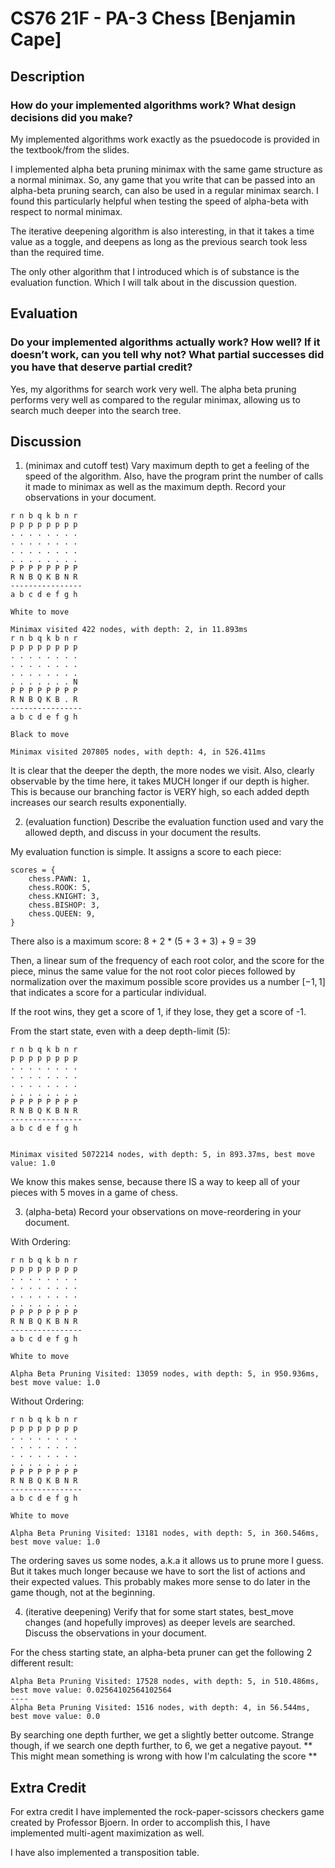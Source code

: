 # CS76 21F - PA-3 Chess [Benjamin Cape]

## Description

### How do your implemented algorithms work? What design decisions did you make?

My implemented algorithms work exactly as the psuedocode is provided in the textbook/from the slides.

I implemented alpha beta pruning minimax with the same game structure as a normal minimax. So, any game that you write that can be passed into an alpha-beta pruning search, can also be used in a regular minimax search. I found this particularly helpful when testing the speed of alpha-beta with respect to normal minimax.

The iterative deepening algorithm is also interesting, in that it takes a time value as a toggle, and deepens as long as the previous search took less than the required time.

The only other algorithm that I introduced which is of substance is the evaluation function. Which I will talk about in the discussion question.

## Evaluation

### Do your implemented algorithms actually work? How well? If it doesn’t work, can you tell why not? What partial successes did you have that deserve partial credit?

Yes, my algorithms for search work very well. The alpha beta pruning performs very well as compared to the regular minimax, allowing us to search much deeper into the search tree.

## Discussion

1. (minimax and cutoff test) Vary maximum depth to get a feeling of the speed of the algorithm. Also, have the program print the number of calls it made to minimax as well as the maximum depth. Record your observations in your document.

```
r n b q k b n r
p p p p p p p p
. . . . . . . .
. . . . . . . .
. . . . . . . .
. . . . . . . .
P P P P P P P P
R N B Q K B N R
----------------
a b c d e f g h

White to move

Minimax visited 422 nodes, with depth: 2, in 11.893ms
r n b q k b n r
p p p p p p p p
. . . . . . . .
. . . . . . . .
. . . . . . . .
. . . . . . . N
P P P P P P P P
R N B Q K B . R
----------------
a b c d e f g h

Black to move

Minimax visited 207805 nodes, with depth: 4, in 526.411ms
```

It is clear that the deeper the depth, the more nodes we visit. Also, clearly observable by the time here, it takes MUCH longer if our depth is higher. This is because our branching factor is VERY high, so each added depth increases our search results exponentially.

2. (evaluation function) Describe the evaluation function used and vary the allowed depth, and discuss in your document the results.

My evaluation function is simple. It assigns a score to each piece:

```
scores = {
    chess.PAWN: 1,
    chess.ROOK: 5,
    chess.KNIGHT: 3,
    chess.BISHOP: 3,
    chess.QUEEN: 9,
}
```

There also is a maximum score: 8 + 2 \* (5 + 3 + 3) + 9 = 39

Then, a linear sum of the frequency of each root color, and the score for the piece, minus the same value for the not root color pieces followed by normalization over the maximum possible score provides us a number $[-1,1]$ that indicates a score for a particular individual.

If the root wins, they get a score of 1, if they lose, they get a score of -1.

From the start state, even with a deep depth-limit (5):

```
r n b q k b n r
p p p p p p p p
. . . . . . . .
. . . . . . . .
. . . . . . . .
. . . . . . . .
P P P P P P P P
R N B Q K B N R
----------------
a b c d e f g h


Minimax visited 5072214 nodes, with depth: 5, in 893.37ms, best move value: 1.0
```

We know this makes sense, because there IS a way to keep all of your pieces with $5$ moves in a game of chess.

3. (alpha-beta) Record your observations on move-reordering in your document.

With Ordering:

```
r n b q k b n r
p p p p p p p p
. . . . . . . .
. . . . . . . .
. . . . . . . .
. . . . . . . .
P P P P P P P P
R N B Q K B N R
----------------
a b c d e f g h

White to move

Alpha Beta Pruning Visited: 13059 nodes, with depth: 5, in 950.936ms, best move value: 1.0
```

Without Ordering:

```
r n b q k b n r
p p p p p p p p
. . . . . . . .
. . . . . . . .
. . . . . . . .
. . . . . . . .
P P P P P P P P
R N B Q K B N R
----------------
a b c d e f g h

White to move

Alpha Beta Pruning Visited: 13181 nodes, with depth: 5, in 360.546ms, best move value: 1.0
```

The ordering saves us some nodes, a.k.a it allows us to prune more I guess. But it takes much longer because we have to sort the list of actions and their expected values. This probably makes more sense to do later in the game though, not at the beginning.

4. (iterative deepening) Verify that for some start states, best_move changes (and hopefully improves) as deeper levels are searched. Discuss the observations in your document.

For the chess starting state, an alpha-beta pruner can get the following 2 different result:

```
Alpha Beta Pruning Visited: 17528 nodes, with depth: 5, in 510.486ms, best move value: 0.02564102564102564
----
Alpha Beta Pruning Visited: 1516 nodes, with depth: 4, in 56.544ms, best move value: 0.0
```

By searching one depth further, we get a slightly better outcome. Strange though, if we search one depth further, to 6, we get a negative payout. ** This might mean something is wrong with how I'm calculating the score **

## Extra Credit

For extra credit I have implemented the rock-paper-scissors checkers game created by Professor Bjoern. In order to accomplish this, I have implemented multi-agent maximization as well.

I have also implemented a transposition table.
